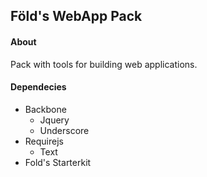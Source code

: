 
## Föld's WebApp Pack ##

#### About

Pack with tools for building web applications.

#### Dependecies

* Backbone
	* Jquery
	* Underscore
* Requirejs
	* Text
* Fold's Starterkit
